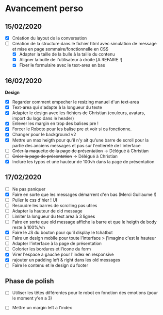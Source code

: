 # Avancement perso
## 15/02/2020
- [x] Création du layout de la conversation  
- [ ] Création de la structure dans le fichier html avec simulation de message et mise en page sommaire/fonctionnelle en CSS
    - [x] Adapter la taille de la bulle à la taille du contenu
    - [x] Aligner la bulle de l'utilisateur à droite [A REFAIRE !]
    - [x] Fixer le formulaire avec le text-area en bas

## 16/02/2020
**Design**
- [x] Regarder comment empecher le resizing manuel d'un text-area
- [x] Text-area qui s'adapte à la longueur du texte 
- [x] Adapter le design avec les fichiers de Christian (couleurs, avatars, import du logo dans le header)
- [x] Enlever les margin en trop des balises pre ! 
- [x] Forcer le Roboto pour les balise pre et voir si ca fonctionne. 
- [x] Changer pour le background v2
- [x] Mettre un max heigth pour qu'il n'y ait qu'une barre de scroll pour la partie des anciens messages et pas sur l'entiereté de l'interface
- [ ] ~~Créer la maquette de la page de présentation~~ -> Délégué à Christian
- [ ] ~~Créer la page de présentation~~ -> Délégué à Christian
- [x] Inclure les typos et une hauteur de 100vh dans la page de présentation

## 17/02/2020
- [ ] Ne pas paniquer
- [x] Faire en sorte que les messages démarrent d'en bas (Merci Guillaume !)
- [ ] Puller le css d'hier ! UI
- [ ] Resoudre les barres de scrolling pas utiles
- [ ] Adapter la hauteur de old message 
- [ ] Limiter la longueur du text area à 3 lignes
- [ ] Faire en sorte que old message affiche la barre et que le heigth de body reste à 100%/vh
- [x] Faire le JS du bouton pour qu'il display le tchatbot 
- [ ] Faire un design mobile pour toute l'interface > j'imagine c'est la hauteur
- [ ] Adapter l'interface à la page de présentation
- [ ] Colorier les bordures et l'icone du form
- [x] Virer l'espace a gauche pour l'index en responsive
- [x] rajouter un padding left & right dans les old messages
- [ ] Faire le contenu et le design du footer 

## Phase de polish
- [ ] Utiliser les têtes différentes pour le robot en fonction des emotions (pour le moment y'en a 3)
- [ ] Mettre un margin left a l'index 

